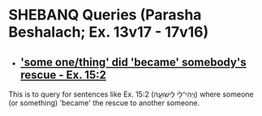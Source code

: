 # SHEBANQ Queries (Parasha Beshalach; Ex. 13v17 - 17v16)

* ## ['some one/thing' did 'became' somebody's rescue - Ex. 15:2](https://shebanq.ancient-data.org/hebrew/text?iid=5685)
This is to query for sentences like Ex. 15:2 (וַֽיְהִי־לִ֖י לִֽישׁוּעָ֑ה) where someone (or something) 'became' the rescue to another someone.
